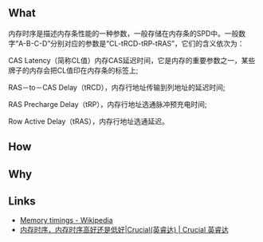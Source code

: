 ## What
内存时序是描述内存条性能的一种参数，一般存储在内存条的SPD中。一般数字“A-B-C-D”分别对应的参数是“CL-tRCD-tRP-tRAS”，它们的含义依次为：

CAS Latency（简称CL值）内存CAS延迟时间，它是内存的重要参数之一，某些牌子的内存会把CL值印在内存条的标签上;

RAS－to－CAS Delay（tRCD），内存行地址传输到列地址的延迟时间;

RAS Precharge Delay（tRP），内存行地址选通脉冲预充电时间;

Row Active Delay（tRAS），内存行地址选通延迟。

## How


## Why


## Links
- [Memory timings - Wikipedia](https://en.wikipedia.org/wiki/Memory_timings)
- [内存时序，内存时序高好还是低好|Crucial(英睿达) | Crucial 英睿达](https://www.crucial.cn/articles/about-memory/what-is-the-memory-timing-sequence)